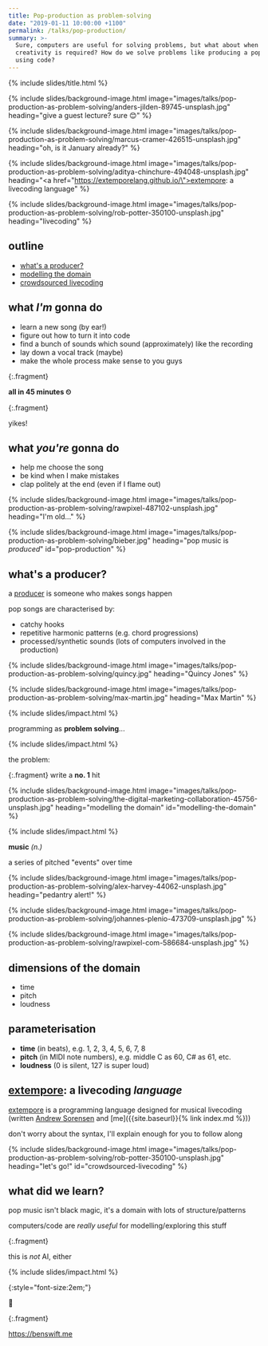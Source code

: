 ```yaml
---
title: Pop-production as problem-solving
date: "2019-01-11 10:00:00 +1100"
permalink: /talks/pop-production/
summary: >-
  Sure, computers are useful for solving problems, but what about when
  creativity is required? How do we solve problems like producing a pop song
  using code?
---
```


{% include slides/title.html %}

{% include slides/background-image.html
		   image="images/talks/pop-production-as-problem-solving/anders-jilden-89745-unsplash.jpg"
		   heading="give a guest lecture? sure 😊"  %}

{% include slides/background-image.html
		   image="images/talks/pop-production-as-problem-solving/marcus-cramer-426515-unsplash.jpg"
		   heading="oh, is it January already?"  %}

{% include slides/background-image.html
		   image="images/talks/pop-production-as-problem-solving/aditya-chinchure-494048-unsplash.jpg"
		   heading="<a href=\"https://extemporelang.github.io/\">extempore</a>: a
		   livecoding language" %}

{% include slides/background-image.html
		   image="images/talks/pop-production-as-problem-solving/rob-potter-350100-unsplash.jpg"
		   heading="livecoding"  %}

## outline

- [what's a producer?](#pop-production)
- [modelling the domain](#modelling-the-domain)
- [crowdsourced livecoding](#crowdsourced-livecoding)

## what *I'm* gonna do

- learn a new song (by ear!)
- figure out how to turn it into code
- find a bunch of sounds which sound (approximately) like the recording
- lay down a vocal track (maybe)
- make the whole process make sense to you guys

{:.fragment}

**all in 45 minutes ⏲**

{:.fragment}

yikes!

## what *you're* gonna do

- help me choose the song
- be kind when I make mistakes
- clap politely at the end (even if I flame out)

{% include slides/background-image.html image="images/talks/pop-production-as-problem-solving/rawpixel-487102-unsplash.jpg" heading="I'm old..." %}

{% include slides/background-image.html
		   image="images/talks/pop-production-as-problem-solving/bieber.jpg"
		   heading="pop music is <em>produced</em>"
		   id="pop-production" %}

## what's a producer?

a
[producer](https://www.recordingconnection.com/reference-library/recording-entrepreneurs/what-does-a-music-producer-do/)
is someone who makes songs happen

pop songs are characterised by:
- catchy hooks
- repetitive harmonic patterns (e.g. chord progressions)
- processed/synthetic sounds (lots of computers involved in the production)

{% include slides/background-image.html
		   image="images/talks/pop-production-as-problem-solving/quincy.jpg"
		   heading="Quincy Jones" %}

{% include slides/background-image.html
		   image="images/talks/pop-production-as-problem-solving/max-martin.jpg"
		   heading="Max Martin" %}

{% include slides/impact.html %}

programming as **problem solving**...

{% include slides/impact.html %}

the problem:

{:.fragment}
write a **no. 1** hit

{% include slides/background-image.html image="images/talks/pop-production-as-problem-solving/the-digital-marketing-collaboration-45756-unsplash.jpg" heading="modelling the domain" id="modelling-the-domain" %}

{% include slides/impact.html %}

**music** *(n.)*

a series of pitched "events" over time

{% include slides/background-image.html
		   image="images/talks/pop-production-as-problem-solving/alex-harvey-44062-unsplash.jpg"
		   heading="pedantry alert!"  %}

{% include slides/background-image.html
		   image="images/talks/pop-production-as-problem-solving/johannes-plenio-473709-unsplash.jpg"  %}

{% include slides/background-image.html
		   image="images/talks/pop-production-as-problem-solving/rawpixel-com-586684-unsplash.jpg"  %}

## dimensions of the domain

- time
- pitch
- loudness

## parameterisation

- **time** (in beats), e.g. 1, 2, 3, 4, 5, 6, 7, 8
- **pitch** (in MIDI note numbers), e.g. middle C as 60, C# as 61, etc.
- **loudness** (0 is silent, 127 is super loud)

## [extempore](https://extemporelang.github.io/): a livecoding *language*

[extempore](https://extemporelang.github.io/) is a programming language designed
for musical livecoding (written [Andrew Sorensen](https://twitter.com/digego)
and [me]({{site.baseurl}}{% link index.md %}))

don't worry about the syntax, I'll explain enough for you to follow along

{% include slides/background-image.html
		   image="images/talks/pop-production-as-problem-solving/rob-potter-350100-unsplash.jpg"
		   heading="let's go!"
		   id="crowdsourced-livecoding" %}

## what did we learn?

pop music isn't black magic, it's a domain with lots of structure/patterns

computers/code are *really useful* for modelling/exploring this stuff

{:.fragment}

this is *not* AI, either

{% include slides/impact.html %}

{:style="font-size:2em;"}

🤔

{:.fragment}

<https://benswift.me>
